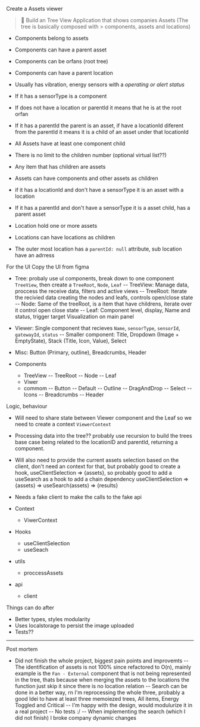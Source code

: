 Create a Assets viewer

> 📌 Build an Tree View Application that shows companies Assets (The tree is basically composed with > components, assets and locations)

- Components belong to assets
- Components can have a parent asset
- Components can be orfans (root tree)
- Components can have a parent location
- Usually has vibration, energy sensors with a _operating or alert status_
- If it has a sensorType is a component
- If does not have a location or parentId it means that he is at the root orfan
- If it has a parentId the parent is an asset, if have a locationId diferent from the parentId it means it is a child of an asset under that locationId

- All Assets have at least one component child
- There is no limit to the children number (optional virtual list??)
- Any item that has children are assets
- Assets can have components and other assets as children
- if it has a locationId and don't have a sensorType it is an asset with a location
- If it has a parentId and don't have a sensorType it is a asset child, has a parent asset

- Location hold one or more assets
- Locations can have locations as children
- The outer most location has a `parentId: null` attribute, sub location have an adrress

For the UI
Copy the UI from figma

- Tree: probaly use ul components, break down to one component `TreeView`, then create a `TreeRoot`, `Node`, `Leaf`
  -- TreeView: Manage data, proccess the receive data, filters and active views
  -- TreeRoot: Iterate the recivied data creating the nodes and leafs, controls open/close state
  -- Node: Same of the treeRoot, is a item that have childrens, iterate over it control open close state
  -- Leaf: Component level, display, Name and status, trigger target Visualization on main panel

- Viewer: Single component that recieves `Name`, `sensorType`, `sensorId`, `gatewayId`, `status`
  -- Smaller component: Title, Dropdown (Image + EmptyState), Stack (Title, Icon, Value), Select
- Misc: Button (Primary, outline), Breadcrumbs, Header

- Components
  - TreeView
    -- TreeRoot
    -- Node
    -- Leaf
  - Viwer
  - commom
    -- Button
    -- Default
    -- Outline
    -- DragAndDrop
    -- Select
    -- Icons
    -- Breadcrumbs
    -- Header

Logic, behaviour

- Will need to share state between Viewer component and the Leaf so we need to create a context `ViewerContext`
- Processing data into the tree?? probably use recursion to build the trees base case being related to the locationID and parentId, returning a <Leaf> component.
- Will also need to provide the current assets selection based on the client, don't need an context for that, but probably good to create a hook, useClientSelection => {assets}, so probably good to add a useSearch as a hook to add a chain dependency useClientSelection => {assets} => useSearch(assets) => {results}
- Needs a fake client to make the calls to the fake api

- Context
  - ViwerContext
- Hooks
  - useClientSelection
  - useSeach
- utils
  - proccessAssets
- api
  - client

Things can do after

- Better types, styles modularity
- Uses localstorage to persist the image uploaded
- Tests??

---

Post mortem

- Did not finish the whole project, biggest pain points and improvemts
  -- The identification of assets is not 100% since refactored to O(n), mainly example is the `Fan - External` component that is not being represented in the tree, thats because when merging the assets to the locations the function just skip it since there is no location relation
  -- Search can be done in a better way, rn I'm reprocessing the whole three, probably a good Idei to have at least three memoiezed trees, All items, Energy Toggled and Critical
  -- I'm happy with the design, would modulurize it in a real project
  -- No tests :/
  -- When implementing the search (which I did not finish) I broke company dynamic changes
